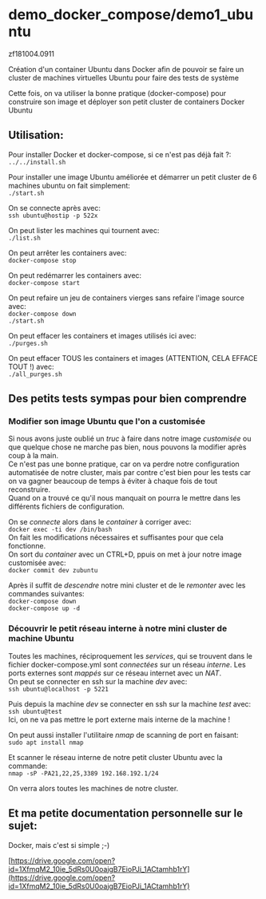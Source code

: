 # demo_docker_compose/demo1_ubuntu
zf181004.0911

Création d'un container Ubuntu dans Docker afin de pouvoir se faire un cluster de machines virtuelles Ubuntu pour faire des tests de système


Cette fois, on va utiliser la bonne pratique (docker-compose) pour construire son image et déployer son petit cluster de containers Docker Ubuntu


## Utilisation:

Pour installer Docker et docker-compose, si ce n'est pas déjà fait ?:<br>
`../../install.sh`

Pour installer une image Ubuntu améliorée et démarrer un petit cluster de 6 machines ubuntu on fait simplement:<br>
`./start.sh`

On se connecte après avec:<br>
`ssh ubuntu@hostip -p 522x`

On peut lister les machines qui tournent avec:<br>
`./list.sh`

On peut arrêter les containers avec:<br>
`docker-compose stop`

On peut redémarrer les containers avec:<br>
`docker-compose start`

On peut refaire un jeu de containers vierges sans refaire l'image source avec:<br>
`docker-compose down`<br>
`./start.sh`

On peut effacer les containers et images utilisés ici avec:<br>
`./purges.sh`

On peut effacer TOUS les containers et images (ATTENTION, CELA EFFACE TOUT !) avec:<br>
`./all_purges.sh`

## Des petits tests sympas pour bien comprendre

### Modifier son image Ubuntu que l'on a customisée
Si nous avons juste oublié un *truc* à faire dans notre image *customisée* ou que quelque chose ne marche pas bien, nous pouvons la modifier après coup à la main.<br>
Ce n'est pas une bonne pratique, car on va perdre notre configuration automatisée de notre cluster, mais par contre c'est bien pour les tests car on va gagner beaucoup de temps à éviter à chaque fois de tout reconstruire.<br>
Quand on a trouvé ce qu'il nous manquait on pourra le mettre dans les différents fichiers de configuration.

On se *connecte* alors dans le *container* à corriger avec:<br>
`docker exec -ti dev /bin/bash`<br>
On fait les modifications nécessaires et suffisantes pour que cela fonctionne.<br>
On sort du *container* avec un CTRL+D, ppuis on met à jour notre image customisée avec:<br>
`docker commit dev zubuntu`

Après il suffit de *descendre* notre mini cluster et de le *remonter* avec les commandes suivantes:<br>
`docker-compose down`<br>
`docker-compose up -d`


### Découvrir le petit réseau interne à notre mini cluster de machine Ubuntu

Toutes les machines, réciproquement les *services*, qui se trouvent dans le fichier docker-compose.yml sont *connectées* sur un réseau *interne*. Les ports externes sont *mappés* sur ce réseau internet avec un *NAT*.<br>
On peut se connecter en ssh sur la machine *dev* avec:<br>
`ssh ubuntu@localhost -p 5221`

Puis depuis la machine *dev* se connecter en ssh sur la machine *test* avec:<br>
`ssh ubuntu@test`<br>
Ici, on ne va pas mettre le port externe mais interne de la machine !

On peut aussi installer l'utilitaire *nmap* de scanning de port en faisant:<br>
`sudo apt install nmap`

Et scanner le réseau interne de notre petit cluster Ubuntu avec la commande:<br>
`nmap -sP -PA21,22,25,3389 192.168.192.1/24`

On verra alors toutes les machines de notre cluster.







## Et ma petite documentation personnelle sur le sujet:

Docker, mais c'est si simple ;-)

[https://drive.google.com/open?id=1XfmqM2_10ie_5dRs0U0oajgB7EioPJi_1ACtamhb1rY](https://drive.google.com/open?id=1XfmqM2_10ie_5dRs0U0oajgB7EioPJi_1ACtamhb1rY)
